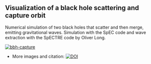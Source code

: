## Visualization of a black hole scattering and capture orbit

Numerical simulation of two black holes that scatter and then merge, emitting
gravitational waves. Simulation with the SpEC code and wave extraction with the
SpECTRE code by Oliver Long.

[![bbh-capture](https://zenodo.org/records/13333571/files/frame.000006.png)](https://doi.org/10.5281/zenodo.13333571)

- More images and citation: [![DOI](https://zenodo.org/badge/DOI/10.5281/zenodo.13333571.svg)](https://doi.org/10.5281/zenodo.13333571)
